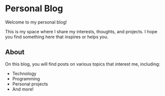 # Personal Blog

Welcome to my personal blog!

This is my space where I share my interests, thoughts, and projects. I hope you find something here that inspires or helps you.

## About

On this blog, you will find posts on various topics that interest me, including:

- Technology
- Programming
- Personal projects
- And more!
